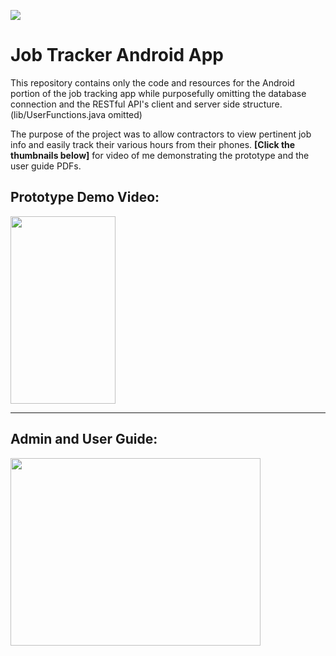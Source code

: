 <a href="https://travis-ci.org/bboll/JobTracker-Android-App"><img src="https://travis-ci.org/bboll/JobTracker-Android-App.svg?branch=master"></a>

# Job Tracker Android App
This repository contains only the code and resources for the Android portion of the job tracking app while purposefully omitting the database connection and the RESTful API's client and server side structure. (lib/UserFunctions.java omitted)

The purpose of the project was to allow contractors to view pertinent job info and easily track their various hours from their phones. **[Click the thumbnails below]** for video of me demonstrating the prototype and the user guide PDFs.

Prototype Demo Video:
------

<a href="http://brianboll.com/JobTracker%20Prototype.mp4"><img src="http://brianboll.com/images/videopreviewthumbnail.png" height="300" width="168" ></a>

---

Admin and User Guide:
-------

<a href="docs/JobTracker Admin-User Guide.pdf"><img src="http://brianboll.com/images/userguidethumbnail.png" height="300" width="400" ></a>
